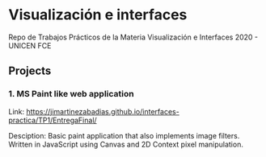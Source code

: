 # Visualización e interfaces
Repo de Trabajos Prácticos de la Materia Visualización e Interfaces 2020 - UNICEN FCE


## Projects

### 1. MS Paint like web application

Link: https://jimartinezabadias.github.io/interfaces-practica/TP1/EntregaFinal/

Desciption: Basic paint application that also implements image filters. Written in JavaScript using Canvas and 2D Context pixel manipulation.
